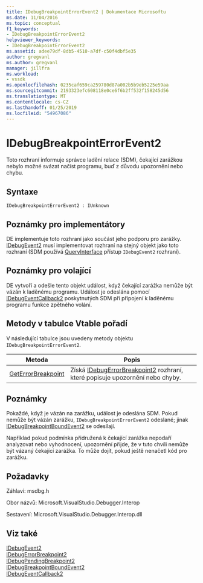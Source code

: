 ```yaml
---
title: IDebugBreakpointErrorEvent2 | Dokumentace Microsoftu
ms.date: 11/04/2016
ms.topic: conceptual
f1_keywords:
- IDebugBreakpointErrorEvent2
helpviewer_keywords:
- IDebugBreakpointErrorEvent2
ms.assetid: adee79df-8db5-4510-a7df-c50f4dbf5e35
author: gregvanl
ms.author: gregvanl
manager: jillfra
ms.workload:
- vssdk
ms.openlocfilehash: 0235caf659ca259780d87a002b5b9eb5225e59aa
ms.sourcegitcommit: 2193323efc608118e0ce6f6b2ff532f158245d56
ms.translationtype: MT
ms.contentlocale: cs-CZ
ms.lasthandoff: 01/25/2019
ms.locfileid: "54967086"
---
```

# <a name="idebugbreakpointerrorevent2"></a>IDebugBreakpointErrorEvent2
Toto rozhraní informuje správce ladění relace (SDM), čekající zarážkou nebylo možné svázat načíst programu, buď z důvodu upozornění nebo chybu.  
  
## <a name="syntax"></a>Syntaxe  
  
```  
IDebugBreakpointErrorEvent2 : IUnknown  
```  
  
## <a name="notes-for-implementers"></a>Poznámky pro implementátory  
 DE implementuje toto rozhraní jako součást jeho podporu pro zarážky. [IDebugEvent2](../../../extensibility/debugger/reference/idebugevent2.md) musí implementovat rozhraní na stejný objekt jako toto rozhraní (SDM používá [QueryInterface](/cpp/atl/queryinterface) přístup `IDebugEvent2` rozhraní).  
  
## <a name="notes-for-callers"></a>Poznámky pro volající  
 DE vytvoří a odešle tento objekt událost, když čekající zarážka nemůže být vázán k laděnému programu. Událost je odeslána pomocí [IDebugEventCallback2](../../../extensibility/debugger/reference/idebugeventcallback2.md) poskytnutých SDM při připojení k laděnému programu funkce zpětného volání.  
  
## <a name="methods-in-vtable-order"></a>Metody v tabulce Vtable pořadí  
 V následující tabulce jsou uvedeny metody objektu `IDebugBreakpointErrorEvent2`.  
  
|Metoda|Popis|  
|------------|-----------------|  
|[GetErrorBreakpoint](../../../extensibility/debugger/reference/idebugbreakpointerrorevent2-geterrorbreakpoint.md)|Získá [IDebugErrorBreakpoint2](../../../extensibility/debugger/reference/idebugerrorbreakpoint2.md) rozhraní, které popisuje upozornění nebo chyby.|  
  
## <a name="remarks"></a>Poznámky  
 Pokaždé, když je vázán na zarážku, událost je odeslána SDM. Pokud nemůže být vázán zarážku, `IDebugBreakpointErrorEvent2` odeslané; jinak [IDebugBreakpointBoundEvent2](../../../extensibility/debugger/reference/idebugbreakpointboundevent2.md) se odesílají.  
  
 Například pokud podmínka přidružená k čekající zarážka nepodaří analyzovat nebo vyhodnocení, upozornění přijde, že v tuto chvíli nemůže být vázaný čekající zarážka. To může dojít, pokud ještě nenačetl kód pro zarážku.  
  
## <a name="requirements"></a>Požadavky  
 Záhlaví: msdbg.h  
  
 Obor názvů: Microsoft.VisualStudio.Debugger.Interop  
  
 Sestavení: Microsoft.VisualStudio.Debugger.Interop.dll  
  
## <a name="see-also"></a>Viz také  
 [IDebugEvent2](../../../extensibility/debugger/reference/idebugevent2.md)   
 [IDebugErrorBreakpoint2](../../../extensibility/debugger/reference/idebugerrorbreakpoint2.md)   
 [IDebugPendingBreakpoint2](../../../extensibility/debugger/reference/idebugpendingbreakpoint2.md)   
 [IDebugBreakpointBoundEvent2](../../../extensibility/debugger/reference/idebugbreakpointboundevent2.md)   
 [IDebugEventCallback2](../../../extensibility/debugger/reference/idebugeventcallback2.md)